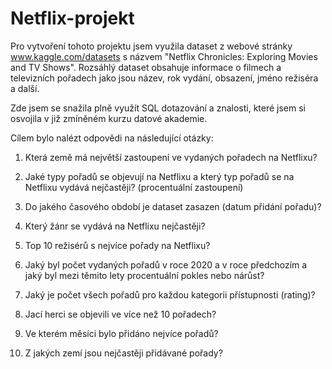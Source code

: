 # Netflix-projekt

Pro vytvoření tohoto projektu jsem využila dataset z webové stránky www.kaggle.com/datasets s názvem "Netflix Chronicles: Exploring Movies and TV Shows". Rozsáhlý dataset obsahuje informace o filmech a televizních pořadech jako jsou název, rok vydání, obsazení, jméno režiséra a další. 

Zde jsem se snažila plně využít SQL dotazování a znalosti, které jsem si osvojila v již zmíněném kurzu datové akademie.

Cílem bylo nalézt odpovědi na následující otázky: 

1. Která země má největší zastoupení ve vydaných pořadech na Netflixu?

2. Jaké typy pořadů se objevují na Netflixu a který typ pořadů se na Netflixu vydává nejčastěji? (procentuální zastoupení)

3. Do jakého časového období je dataset zasazen (datum přidání pořadu)?

4. Který žánr se vydává na Netflixu nejčastěji?

5. Top 10 režisérů s nejvíce pořady na Netflixu?

6. Jaký byl počet vydaných pořadů v roce 2020 a v roce předchozím a jaký byl mezi těmito lety procentuální pokles nebo nárůst?

7. Jaký je počet všech pořadů pro každou kategorii přístupnosti (rating)?

8. Jací herci se objevili ve více než 10 pořadech?

9. Ve kterém měsíci bylo přidáno nejvíce pořadů?

10. Z jakých zemí jsou nejčastěji přidávané pořady? 
